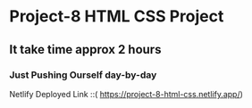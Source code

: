 # Project-8 HTML CSS Project 

 ## It take time approx 2 hours

### Just Pushing Ourself day-by-day

Netlify Deployed Link ::( https://project-8-html-css.netlify.app/)